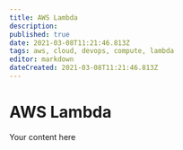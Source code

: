 ```yaml
---
title: AWS Lambda
description: 
published: true
date: 2021-03-08T11:21:46.813Z
tags: aws, cloud, devops, compute, lambda
editor: markdown
dateCreated: 2021-03-08T11:21:46.813Z
---
```


# AWS Lambda
Your content here